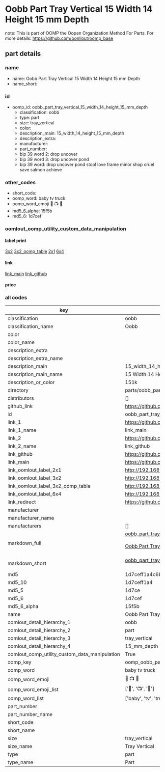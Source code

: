 # Oobb Part Tray Vertical 15 Width 14 Height 15 mm Depth  

note: This is part of OOMP the Oopen Organization Method For Parts. For more details: https://github.com/oomlout/oomp_base

##  part details
  







### name
* name: Oobb Part Tray Vertical 15 Width 14 Height 15 mm Depth
* name_short: 
### id
* oomp_id: oobb_part_tray_vertical_15_width_14_height_15_mm_depth
  * classification: oobb
  * type: part
  * size: tray_vertical
  * color: 
  * description_main: 15_width_14_height_15_mm_depth
  * description_extra: 
  * manufacturer: 
  * part_number: 
  * bip 39 word 2: drop uncover
  * bip 39 word 3: drop uncover pond
  * bip 39 word: drop uncover pond stool love frame minor shop cruel save salmon achieve

### other_codes
* short_code: 
* oomp_word: baby tv truck
* oomp_word_emoji :baby: :tv: :truck:
* md5_6_alpha: 15f5b
* md5_6: 1d7cef






### oomlout_oomp_utility_custom_data_manipulation
#### label print
[3x2](http://192.168.1.245:1112/?label=oomp%2015f5b)
[3x2_oomp_table](http://192.168.1.108:1112/?label=oomp%2015f5b)
[2x1](http://192.168.1.242:1112/?label=oomp%2015f5b)
[6x4](http://192.168.1.55:1112/?label=oomp%2015f5b)    

#### link

[link_main](https://github.com/oomlout/oomlout_oomp_version_1_messy/tree/main/parts/oobb_part_tray_vertical_15_width_14_height_15_mm_depth) [link_github](https://github.com/oomlout/oomlout_oomp_version_1_messy/tree/main/parts/oobb_part_tray_vertical_15_width_14_height_15_mm_depth)                             

#### price







### all codes 
| key | value |  
| --- | --- |  
| classification | oobb |  
| classification_name | Oobb |  
| color |  |  
| color_name |  |  
| description_extra |  |  
| description_extra_name |  |  
| description_main | 15_width_14_height_15_mm_depth |  
| description_main_name | 15 Width 14 Height 15 mm Depth |  
| description_or_color | 151k |  
| directory | parts/oobb_part_tray_vertical_15_width_14_height_15_mm_depth |  
| distributors | [] |  
| github_link | https://github.com/oomlout/oomlout_oomp_part_src/tree/main/parts/oobb_part_tray_vertical_15_width_14_height_15_mm_depth |  
| id | oobb_part_tray_vertical_15_width_14_height_15_mm_depth |  
| link_1 | https://github.com/oomlout/oomlout_oomp_version_1_messy/tree/main/parts/oobb_part_tray_vertical_15_width_14_height_15_mm_depth |  
| link_1_name | link_main |  
| link_2 | https://github.com/oomlout/oomlout_oomp_version_1_messy/tree/main/parts/oobb_part_tray_vertical_15_width_14_height_15_mm_depth |  
| link_2_name | link_github |  
| link_github | https://github.com/oomlout/oomlout_oomp_version_1_messy/tree/main/parts/oobb_part_tray_vertical_15_width_14_height_15_mm_depth |  
| link_main | https://github.com/oomlout/oomlout_oomp_version_1_messy/tree/main/parts/oobb_part_tray_vertical_15_width_14_height_15_mm_depth |  
| link_oomlout_label_2x1 | http://192.168.1.242:1112/?label=oomp%2015f5b |  
| link_oomlout_label_3x2 | http://192.168.1.245:1112/?label=oomp%2015f5b |  
| link_oomlout_label_3x2_oomp_table | http://192.168.1.108:1112/?label=oomp%2015f5b |  
| link_oomlout_label_6x4 | http://192.168.1.55:1112/?label=oomp%2015f5b |  
| link_redirect | https://github.com/oomlout/oomlout_oomp_version_1_messy/tree/main/parts/oobb_part_tray_vertical_15_width_14_height_15_mm_depth |  
| manufacturer |  |  
| manufacturer_name |  |  
| manufacturers | [] |  
| markdown_full | [oobb_part_tray_vertical_15_width_14_height_15_mm_depth](none)<br>[](none)<br>[Oobb Part Tray Vertical 15 Width 14 Height 15 Mm Depth](none)<br><br> |  
| markdown_short | [oobb_part_tray_vertical_15_width_14_height_15_mm_depth](none)<br><br> |  
| md5 | 1d7ceff1a4c6b1a572423d674fbb2a1b |  
| md5_10 | 1d7ceff1a4 |  
| md5_5 | 1d7ce |  
| md5_6 | 1d7cef |  
| md5_6_alpha | 15f5b |  
| name | Oobb Part Tray Vertical 15 Width 14 Height 15 mm Depth |  
| oomlout_detail_hierarchy_1 | oobb |  
| oomlout_detail_hierarchy_2 | part |  
| oomlout_detail_hierarchy_3 | tray_vertical |  
| oomlout_detail_hierarchy_4 | 15_mm_depth |  
| oomlout_oomp_utility_custom_data_manipulation | True |  
| oomp_key | oomp_oobb_part_tray_vertical_15_width_14_height_15_mm_depth |  
| oomp_word | baby tv truck |  
| oomp_word_emoji | :baby: :tv: :truck: |  
| oomp_word_emoji_list | [':baby:', ':tv:', ':truck:'] |  
| oomp_word_list | ['baby', 'tv', 'truck'] |  
| part_number |  |  
| part_number_name |  |  
| short_code |  |  
| short_name |  |  
| size | tray_vertical |  
| size_name | Tray Vertical |  
| type | part |  
| type_name | Part |  
